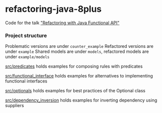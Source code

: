 # refactoring-java-8plus
Code for the talk ["Refactoring with Java Functional API"](https://pt.slideshare.net/GiovaneLiberato/refatorando-com-a-api-funcional-do-java)

### Project structure

Problematic versions are under `counter_example`
Refactored versions are under `example`
Shared models are under `models`, refactored models are under `example/models`

[src/predicates](https://github.com/giovaneliberato/refactoring-java-8plus/tree/master/src/predicates) holds examples for composing rules with predicates


[src/functional_interface](https://github.com/giovaneliberato/refactoring-java-8plus/tree/master/src/functional_interface) holds examples for alternatives to implementing functional interfaces

[src/optionals](https://ithub.com/giovaneliberato/refactoring-java-8plus/tree/master/src/optionals) holds examples for best practices of the Optional class

[src/dependency_inversion](https://github.com/giovaneliberato/refactoring-java-8plus/tree/master/src/dependency_inversion) holds examples for inverting dependency using suppliers
